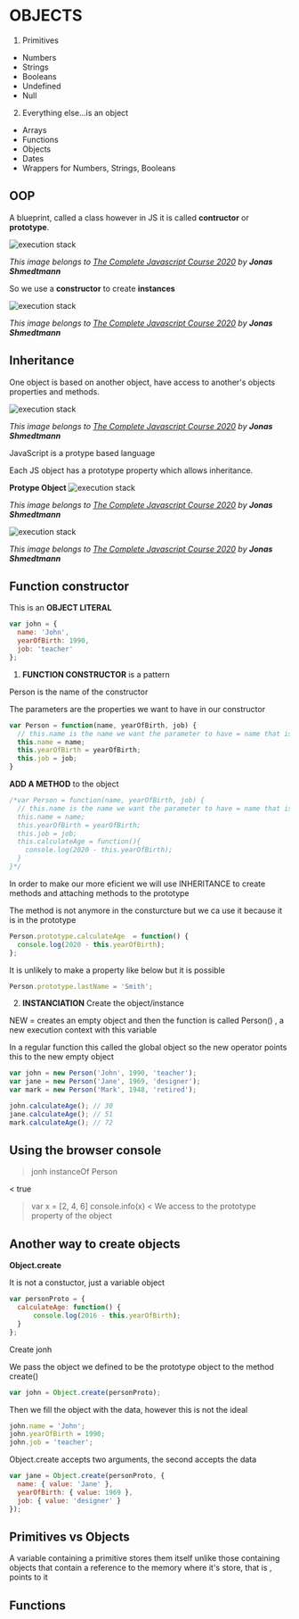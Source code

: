 # OBJECTS

1. Primitives
- Numbers
- Strings
- Booleans
- Undefined
- Null

2. Everything else...is an object
- Arrays
- Functions
- Objects
- Dates
- Wrappers for Numbers, Strings, Booleans

## OOP

A blueprint, called a class however in JS it is called **contructor** or **prototype**.

![execution stack](assets/images/constructor.png)

*This image belongs to  [The Complete Javascript Course 2020](https://www.udemy.com/share/101WfeBksSdFlTQHQ=/) by **Jonas Shmedtmann***


So we use a **constructor** to create **instances**

![execution stack](assets/images/constructor-instances.png)

*This image belongs to  [The Complete Javascript Course 2020](https://www.udemy.com/share/101WfeBksSdFlTQHQ=/) by **Jonas Shmedtmann***

## Inheritance
One object is based on another object, have access to another's objects properties and methods.

![execution stack](assets/images/inheritance.png)

*This image belongs to  [The Complete Javascript Course 2020](https://www.udemy.com/share/101WfeBksSdFlTQHQ=/) by **Jonas Shmedtmann***

JavaScript is a protype based language

Each JS object has a prototype property which allows inheritance.

**Protype Object**
![execution stack](assets/images/prototype-chain.png)

*This image belongs to  [The Complete Javascript Course 2020](https://www.udemy.com/share/101WfeBksSdFlTQHQ=/) by **Jonas Shmedtmann***

![execution stack](assets/images/summary.png)

*This image belongs to  [The Complete Javascript Course 2020](https://www.udemy.com/share/101WfeBksSdFlTQHQ=/) by **Jonas Shmedtmann***



## Function constructor

This is an **OBJECT LITERAL**
```js
var john = {
  name: 'John',
  yearOfBirth: 1990,
  job: 'teacher'
};
```

1. **FUNCTION CONSTRUCTOR** is a pattern

Person is the name of the constructor

The parameters are the properties we want to have in our constructor
```js
var Person = function(name, yearOfBirth, job) {
  // this.name is the name we want the parameter to have = name that is the parameter we are passing to the function
  this.name = name;
  this.yearOfBirth = yearOfBirth;
  this.job = job;
}
```

**ADD A METHOD** to the object

```js
/*var Person = function(name, yearOfBirth, job) {
  // this.name is the name we want the parameter to have = name that is the parameter we are passing to the function
  this.name = name;
  this.yearOfBirth = yearOfBirth;
  this.job = job;
  this.calculateAge = function(){
    console.log(2020 - this.yearOfBirth);
  }
}*/
```

In order to make our more eficient we will use INHERITANCE to create methods and attaching methods to the prototype

The method is not anymore in the consturcture but we ca use it because it is in the prototype
```js
Person.prototype.calculateAge  = function() {
  console.log(2020 - this.yearOfBirth);
};
```
It is unlikely to make a property like below but it is possible
```js
Person.prototype.lastName = 'Smith';
```
2. **INSTANCIATION** Create the object/instance

NEW = creates an empty object and then the function is called Person() , a new execution context with this variable

In a regular function this called the global object so the new operator points this to the new empty object
```js
var john = new Person('John', 1990, 'teacher');
var jane = new Person('Jane', 1969, 'designer');
var mark = new Person('Mark', 1948, 'retired');
```

```js
john.calculateAge(); // 30
jane.calculateAge(); // 51
mark.calculateAge(); // 72
```

## Using the browser console

> jonh instanceOf Person

< true

> var x = [2, 4, 6]
> console.info(x)
< We access to the prototype property of the object

## Another way to create objects

**Object.create**

It is not a constuctor, just a variable object
```js
var personProto = {
  calculateAge: function() {
      console.log(2016 - this.yearOfBirth);
  }
};
```

Create jonh

We pass the object we defined to be the prototype object to the method create()

```js
var john = Object.create(personProto);
```
Then we fill the object with the data, however this is not the ideal
```js
john.name = 'John';
john.yearOfBirth = 1990;
john.job = 'teacher';
```

Object.create accepts two arguments, the second accepts the data
```js
var jane = Object.create(personProto, {
  name: { value: 'Jane' },
  yearOfBirth: { value: 1969 },
  job: { value: 'designer' }
});
```

## Primitives vs Objects

A variable containing a primitive stores them itself unlike those containing objects that contain a reference to the memory where it's store, that is , points to it 

## Functions